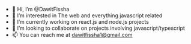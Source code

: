 - 👋 Hi, I’m @DawitFissha
- 👀 I’m interested in The web and everything javascript related
- 🌱 I’m currently working on react.js and node.js projects
- 💞️ I’m looking to collaborate on projects involving javascript/typescript 
- 📫 You can reach me at dawitfissha1@gmail.com

<!---
DawitFissha/DawitFissha is a ✨ special ✨ repository because its `README.md` (this file) appears on your GitHub profile.
You can click the Preview link to take a look at your changes.
--->
